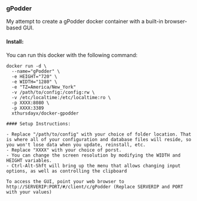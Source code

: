 ### gPodder

My attempt to create a gPodder docker container with a built-in browser-based GUI.

#### Install:

You can run this docker with the following command:

````
docker run -d \
  --name="gPodder" \
  -e HEIGHT="720" \
  -e WIDTH="1280" \
  -e "TZ=America/New_York"
  -v /path/to/config:/config:rw \
  -v /etc/localtime:/etc/localtime:ro \
  -p XXXX:8080 \
  -p XXXX:3389
  xthursdayx/docker-gpodder
  
#### Setup Instructions:

- Replace "/path/to/config" with your choice of folder location. That is where all of your configuration and database files will reside, so you won't lose data when you update, reinstall, etc.
- Replace "XXXX" with your choice of porst.
- You can change the screen resolution by modifying the WIDTH and HEIGHT variables.
- Ctrl-Alt-Shft will bring up the menu that allows changing input options, as well as controlling the clipboard

To access the GUI, point your web browser to http://SERVERIP:PORT/#/client/c/gPodder (Replace SERVERIP and PORT with your values)
